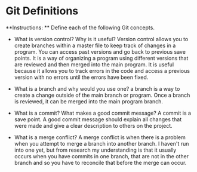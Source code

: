 # Git Definitions

**Instructions: ** Define each of the following Git concepts.

* What is version control?  Why is it useful? Version control allows you to create branches within a master file to keep track of changes in a program. You can access past versions and go back to previous save points. It is a way of organizing a program using different versions that are reviewed and then merged into the main program. It is useful because it allows you to track errors in the code and access a previous version with no errors until the errors have been fixed. 

* What is a branch and why would you use one? a branch is a way to create a change outside of the main branch or program. Once a branch is reviewed, it can be merged into the main program branch.


* What is a commit? What makes a good commit message? A commit is a save point. A good commit message should explain all changes that were made and give a clear description to others on the project.


* What is a merge conflict? A merge conflict is when there is a problem when you attempt to merge a branch into another branch. I haven't run into one yet, but from research my understanding is that it usually occurs when you have commits in one branch, that are not in the other branch and so you have to reconcile that before the merge can occur. 